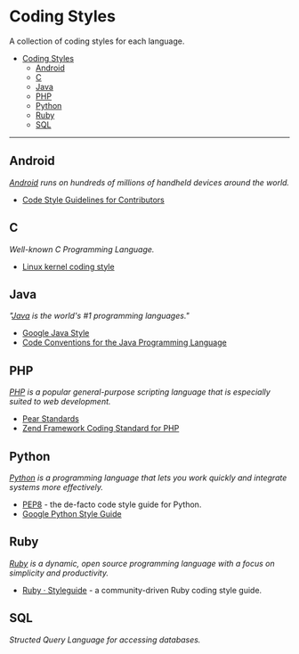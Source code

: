 # Coding Styles
A collection of coding styles for each language.

- [Coding Styles](#coding-styles)
	- [Android](#android)
	- [C](#c)
  	- [Java](#java)
  	- [PHP](#php)
	- [Python](#python)
  	- [Ruby](#ruby)
	- [SQL](#sql)

- - -


## Android

*[Android](http://developer.android.com/index.html) runs on hundreds of millions of handheld devices around the world.*

* [Code Style Guidelines for Contributors](https://source.android.com/source/code-style.html)

## C

*Well-known C Programming Language.*

* [Linux kernel coding style](https://www.kernel.org/doc/Documentation/CodingStyle)

## Java

*"[Java](https://www.oracle.com/java/index.html) is the world's #1 programming languages."*

* [Google Java Style](https://google-styleguide.googlecode.com/svn/trunk/javaguide.html)
* [Code Conventions for the Java Programming Language](http://www.oracle.com/technetwork/java/codeconvtoc-136057.html)

## PHP

*[PHP](http://php.net/) is a popular general-purpose scripting language that is especially suited to web development.*

* [Pear Standards](https://pear.php.net/manual/zh/standards.php)
* [Zend Framework Coding Standard for PHP](http://framework.zend.com/manual/1.12/en/coding-standard.coding-style.html)

## Python

*[Python](https://www.python.org/) is a programming language that lets you work quickly
and integrate systems more effectively.*

* [PEP8](https://www.python.org/dev/peps/pep-0008/) - the de-facto code style guide for Python.
* [Google Python Style Guide](https://google-styleguide.googlecode.com/svn/trunk/pyguide.html)

## Ruby

*[Ruby](https://www.ruby-lang.org/en/) is a dynamic, open source programming language with a focus on simplicity and productivity.*

* [Ruby · Styleguide](https://github.com/styleguide/ruby) - a community-driven Ruby coding style guide.

## SQL

*Structed Query Language for accessing databases.*


